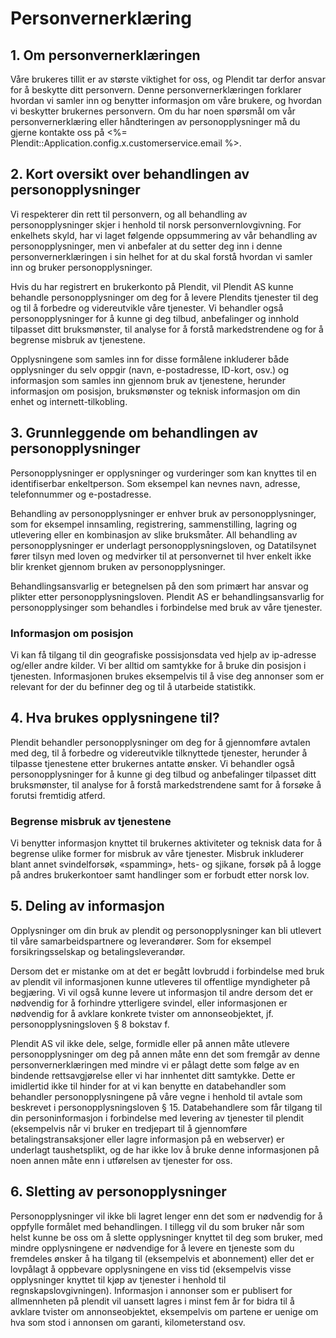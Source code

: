 # Personvernerklæring


## 1. Om personvernerklæringen

Våre brukeres tillit er av største viktighet for oss, og Plendit tar derfor ansvar for å beskytte ditt personvern.  Denne personvernerklæringen forklarer hvordan vi samler inn og benytter informasjon om våre brukere, og hvordan vi beskytter brukernes personvern. Om du har noen spørsmål om vår personvernerklæring eller håndteringen av personopplysninger må du gjerne kontakte oss på <%= Plendit::Application.config.x.customerservice.email %>.


## 2. Kort oversikt over behandlingen av personopplysninger

Vi respekterer din rett til personvern, og all behandling av personopplysninger skjer i henhold til norsk personvernlovgivning. For enkelhets skyld, har vi laget følgende oppsummering av vår behandling av personopplysninger, men vi anbefaler at du setter deg inn i denne personvernerklæringen i sin helhet for at du skal forstå hvordan vi samler inn og bruker personopplysninger.

Hvis du har registrert en brukerkonto på Plendit, vil Plendit AS kunne behandle personopplysninger om deg for å levere Plendits tjenester til deg og til å forbedre og videreutvikle våre tjenester. Vi behandler også personopplysninger for å kunne gi deg tilbud, anbefalinger og innhold tilpasset ditt bruksmønster, til analyse for å forstå markedstrendene og for å begrense misbruk av tjenestene.

Opplysningene som samles inn for disse formålene inkluderer både opplysninger du selv oppgir (navn, e-postadresse, ID-kort, osv.) og informasjon som samles inn gjennom bruk av tjenestene, herunder informasjon om posisjon, bruksmønster og teknisk informasjon om din enhet og internett-tilkobling.


## 3. Grunnleggende om behandlingen av personopplysninger

Personopplysninger er opplysninger og vurderinger som kan knyttes til en identifiserbar enkeltperson. Som eksempel kan nevnes navn, adresse, telefonnummer og e-postadresse.

Behandling av personopplysninger er enhver bruk av personopplysninger, som for eksempel innsamling, registrering, sammenstilling, lagring og utlevering eller en kombinasjon av slike bruksmåter. All behandling av personopplysninger er underlagt personopplysningsloven, og Datatilsynet fører tilsyn med loven og medvirker til at personvernet til hver enkelt ikke blir krenket gjennom bruken av personopplysninger.

Behandlingsansvarlig er betegnelsen på den som primært har ansvar og plikter etter personopplysningsloven. Plendit AS er behandlingsansvarlig for personopplysinger som behandles i forbindelse med bruk av våre tjenester.

### Informasjon om posisjon

Vi kan få tilgang til din geografiske possisjonsdata ved hjelp av ip-adresse og/eller andre kilder. Vi ber alltid om samtykke for å bruke din posisjon i tjenesten. Informasjonen brukes eksempelvis til å vise deg annonser som er relevant for der du befinner deg og til å utarbeide statistikk.


## 4. Hva brukes opplysningene til?

Plendit behandler personopplysninger om deg for å gjennomføre avtalen med deg, til å forbedre og videreutvikle tilknyttede tjenester, herunder å tilpasse tjenestene etter brukernes antatte ønsker. Vi behandler også personopplysninger for å kunne gi deg tilbud og anbefalinger tilpasset ditt bruksmønster, til analyse for å forstå markedstrendene samt for å forsøke å forutsi fremtidig atferd.


### Begrense misbruk av tjenestene

Vi benytter informasjon knyttet til brukernes aktiviteter og teknisk data for å begrense ulike former for misbruk av våre tjenester. Misbruk inkluderer blant annet svindelforsøk, «spamming», hets- og sjikane, forsøk på å logge på andres brukerkontoer samt handlinger som er forbudt etter norsk lov.


## 5. Deling av informasjon

Opplysninger om din bruk av plendit og personopplysninger kan bli utlevert til våre samarbeidspartnere og leverandører. Som for eksempel forsikringsselskap og betalingsleverandør.

Dersom det er mistanke om at det er begått lovbrudd i forbindelse med bruk av plendit vil informasjonen kunne utleveres til offentlige myndigheter på begjæring. Vi vil også kunne levere ut informasjon til andre dersom det er nødvendig for å forhindre ytterligere svindel, eller informasjonen er nødvendig for å avklare konkrete tvister om annonseobjektet, jf. personopplysningsloven § 8 bokstav f.

Plendit AS vil ikke dele, selge, formidle eller på annen måte utlevere personopplysninger om deg på annen måte enn det som fremgår av denne personvernerklæringen med mindre vi er pålagt dette som følge av en bindende rettsavgjørelse eller vi har innhentet ditt samtykke. Dette er imidlertid ikke til hinder for at vi kan benytte en databehandler som behandler personopplysningene på våre vegne i henhold til avtale som beskrevet i personopplysningsloven § 15. Databehandlere som får tilgang til din personinformasjon i forbindelse med levering av tjenester til plendit  (eksempelvis når vi bruker en tredjepart til å gjennomføre betalingstransaksjoner eller lagre informasjon på en webserver) er underlagt taushetsplikt, og de har ikke lov å bruke denne informasjonen på noen annen måte enn i utførelsen av tjenester for oss.


## 6. Sletting av personopplysninger

Personopplysninger vil ikke bli lagret lenger enn det som er nødvendig for å oppfylle formålet med behandlingen.  I tillegg vil du som bruker når som helst kunne be oss om å slette opplysninger knyttet til deg som bruker, med mindre opplysningene er nødvendige for å levere en tjeneste som du fremdeles ønsker å ha tilgang til (eksempelvis et abonnement) eller det er lovpålagt å oppbevare opplysningene en viss tid (eksempelvis visse opplysninger knyttet til kjøp av tjenester i henhold til regnskapslovgivningen). Informasjon i annonser som er publisert for allmennheten på plendit vil uansett lagres i minst fem år for bidra til å avklare tvister om annonseobjektet, eksempelvis om partene er uenige om hva som stod i annonsen om garanti, kilometerstand osv.
